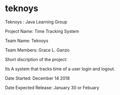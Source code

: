 # teknoys
Teknoys : Java Learning Group

Project Name: Time Tracking System

Team Name: Teknoys

Team Members: Grace L. Ganzo

Short discription of the project:

 Its A system that tracks time of a user login and logout.
 
 
Date Started: December 14 2018 


Date Expected Release: January 30 or Febuary

